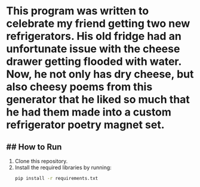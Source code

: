 # This program was written to celebrate my friend getting two new refrigerators. His old fridge had an unfortunate issue  with the cheese drawer getting flooded with water. Now, he not only has dry cheese, but also cheesy poems from this generator that he liked so much that he had them made into a custom refrigerator poetry magnet set.
## ## How to Run
1. Clone this repository.
2. Install the required libraries by running:
   ```bash
   pip install -r requirements.txt

